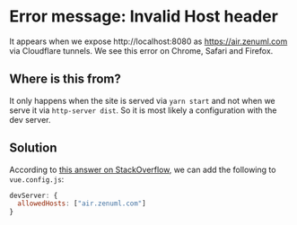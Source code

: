 # Error message: Invalid Host header

It appears when we expose http://localhost:8080 as https://air.zenuml.com via Cloudflare
tunnels. We see this error on Chrome, Safari and Firefox.

## Where is this from?

It only happens when the site is served via `yarn start` and not when we serve it via
`http-server dist`. So it is most likely a configuration with the dev server.

## Solution

According to [this answer on StackOverflow](https://stackoverflow.com/a/43647767/529187),
we can add the following to `vue.config.js`:

```js
devServer: {
  allowedHosts: ["air.zenuml.com"]
}
```